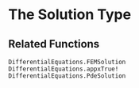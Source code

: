 # The Solution Type

## Related Functions

```@docs
DifferentialEquations.FEMSolution
DifferentialEquations.appxTrue!
DifferentialEquations.PdeSolution
```
